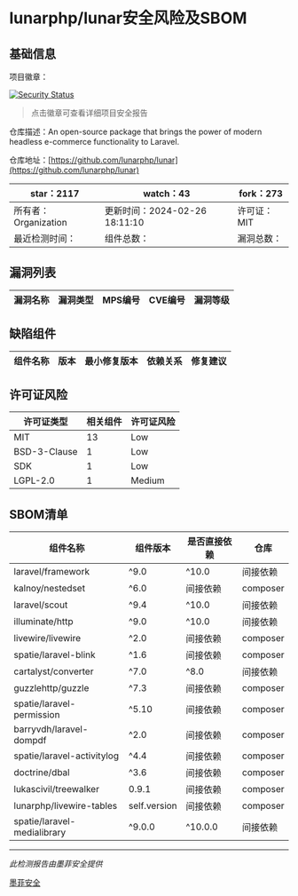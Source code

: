 # lunarphp/lunar安全风险及SBOM

## 基础信息

项目徽章：

[![Security Status](https://www.murphysec.com/platform3/v31/badge/1762191521190629376.svg)](https://www.murphysec.com/console/report/1702387799760175104/1762191521190629376)

> 点击徽章可查看详细项目安全报告

仓库描述：An open-source package that brings the power of modern headless e-commerce functionality to Laravel.

仓库地址：[https://github.com/lunarphp/lunar](https://github.com/lunarphp/lunar)

| star：2117 | watch：43 | fork：273 |
| ----------- | -------------- | ------------ |
| 所有者：Organization | 更新时间：2024-02-26 18:11:10 | 许可证：MIT |
| 最近检测时间： | 组件总数： | 漏洞总数： |




## 漏洞列表

| 漏洞名称 | 漏洞类型 | MPS编号 | CVE编号 | 漏洞等级 |
| ------- | ------ | ------- | ------ | ----- |





## 缺陷组件

| 组件名称 | 版本 | 最小修复版本 | 依赖关系 | 修复建议 |
| -------- | ---- | ------------ | -------- | -------- |





## 许可证风险

| 许可证类型 | 相关组件 | 许可证风险 |
| ---------- | -------- | ---------- |
|MIT|13|Low|
|BSD-3-Clause|1|Low|
|SDK|1|Low|
|LGPL-2.0|1|Medium|




## SBOM清单

| 组件名称 | 组件版本 | 是否直接依赖 | 仓库 |
| -------- | -------- | ------------ | ---- |
|laravel/framework|^9.0|^10.0|间接依赖|composer|
|kalnoy/nestedset|^6.0|间接依赖|composer|
|laravel/scout|^9.4|^10.0|间接依赖|composer|
|illuminate/http|^9.0|^10.0|间接依赖|composer|
|livewire/livewire|^2.0|间接依赖|composer|
|spatie/laravel-blink|^1.6|间接依赖|composer|
|cartalyst/converter|^7.0|^8.0|间接依赖|composer|
|guzzlehttp/guzzle|^7.3|间接依赖|composer|
|spatie/laravel-permission|^5.10|间接依赖|composer|
|barryvdh/laravel-dompdf|^2.0|间接依赖|composer|
|spatie/laravel-activitylog|^4.4|间接依赖|composer|
|doctrine/dbal|^3.6|间接依赖|composer|
|lukascivil/treewalker|0.9.1|间接依赖|composer|
|lunarphp/livewire-tables|self.version|间接依赖|composer|
|spatie/laravel-medialibrary|^9.0.0|^10.0.0|间接依赖|composer|


------

*此检测报告由墨菲安全提供*

[墨菲安全](www.murphysec.com)